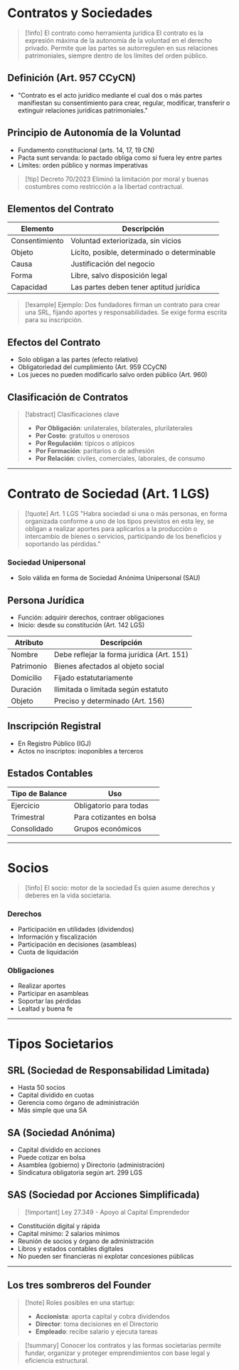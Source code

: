 # Contratos y Sociedades

> [!info] El contrato como herramienta jurídica
> El contrato es la expresión máxima de la autonomía de la voluntad en el derecho privado. Permite que las partes se autorregulen en sus relaciones patrimoniales, siempre dentro de los límites del orden público.

## Definición (Art. 957 CCyCN)
- "Contrato es el acto jurídico mediante el cual dos o más partes manifiestan su consentimiento para crear, regular, modificar, transferir o extinguir relaciones jurídicas patrimoniales."

## Principio de Autonomía de la Voluntad
- Fundamento constitucional (arts. 14, 17, 19 CN)
- Pacta sunt servanda: lo pactado obliga como si fuera ley entre partes
- Límites: orden público y normas imperativas

> [!tip] Decreto 70/2023
> Eliminó la limitación por moral y buenas costumbres como restricción a la libertad contractual.

## Elementos del Contrato

| Elemento | Descripción |
|---|---|
| Consentimiento | Voluntad exteriorizada, sin vicios |
| Objeto | Lícito, posible, determinado o determinable |
| Causa | Justificación del negocio |
| Forma | Libre, salvo disposición legal |
| Capacidad | Las partes deben tener aptitud jurídica |

> [!example] Ejemplo:
> Dos fundadores firman un contrato para crear una SRL, fijando aportes y responsabilidades. Se exige forma escrita para su inscripción.

## Efectos del Contrato
- Solo obligan a las partes (efecto relativo)
- Obligatoriedad del cumplimiento (Art. 959 CCyCN)
- Los jueces no pueden modificarlo salvo orden público (Art. 960)

## Clasificación de Contratos

> [!abstract] Clasificaciones clave
> - **Por Obligación**: unilaterales, bilaterales, plurilaterales
> - **Por Costo**: gratuitos u onerosos
> - **Por Regulación**: típicos o atípicos
> - **Por Formación**: paritarios o de adhesión
> - **Por Relación**: civiles, comerciales, laborales, de consumo

---

# Contrato de Sociedad (Art. 1 LGS)

> [!quote] Art. 1 LGS
> "Habra sociedad si una o más personas, en forma organizada conforme a uno de los tipos previstos en esta ley, se obligan a realizar aportes para aplicarlos a la producción o intercambio de bienes o servicios, participando de los beneficios y soportando las pérdidas."

### Sociedad Unipersonal
- Solo válida en forma de Sociedad Anónima Unipersonal (SAU)

## Persona Jurídica
- Función: adquirir derechos, contraer obligaciones
- Inicio: desde su constitución (Art. 142 LGS)

| Atributo | Descripción |
|---|---|
| Nombre | Debe reflejar la forma jurídica (Art. 151) |
| Patrimonio | Bienes afectados al objeto social |
| Domicilio | Fijado estatutariamente |
| Duración | Ilimitada o limitada según estatuto |
| Objeto | Preciso y determinado (Art. 156) |

## Inscripción Registral
- En Registro Público (IGJ)
- Actos no inscriptos: inoponibles a terceros

## Estados Contables

| Tipo de Balance | Uso |
|---|---|
| Ejercicio | Obligatorio para todas |
| Trimestral | Para cotizantes en bolsa |
| Consolidado | Grupos económicos |

---

# Socios

> [!info] El socio: motor de la sociedad
> Es quien asume derechos y deberes en la vida societaria.

### Derechos
- Participación en utilidades (dividendos)
- Información y fiscalización
- Participación en decisiones (asambleas)
- Cuota de liquidación

### Obligaciones
- Realizar aportes
- Participar en asambleas
- Soportar las pérdidas
- Lealtad y buena fe

---

# Tipos Societarios

## SRL (Sociedad de Responsabilidad Limitada)
- Hasta 50 socios
- Capital dividido en cuotas
- Gerencia como órgano de administración
- Más simple que una SA

## SA (Sociedad Anónima)
- Capital dividido en acciones
- Puede cotizar en bolsa
- Asamblea (gobierno) y Directorio (administración)
- Sindicatura obligatoria según art. 299 LGS

## SAS (Sociedad por Acciones Simplificada)

> [!important] Ley 27.349 - Apoyo al Capital Emprendedor

- Constitución digital y rápida
- Capital mínimo: 2 salarios mínimos
- Reunión de socios y órgano de administración
- Libros y estados contables digitales
- No pueden ser financieras ni explotar concesiones públicas

---

## Los tres sombreros del Founder

> [!note] Roles posibles en una startup:
> - **Accionista**: aporta capital y cobra dividendos
> - **Director**: toma decisiones en el Directorio
> - **Empleado**: recibe salario y ejecuta tareas

> [!summary]
> Conocer los contratos y las formas societarias permite fundar, organizar y proteger emprendimientos con base legal y eficiencia estructural.

